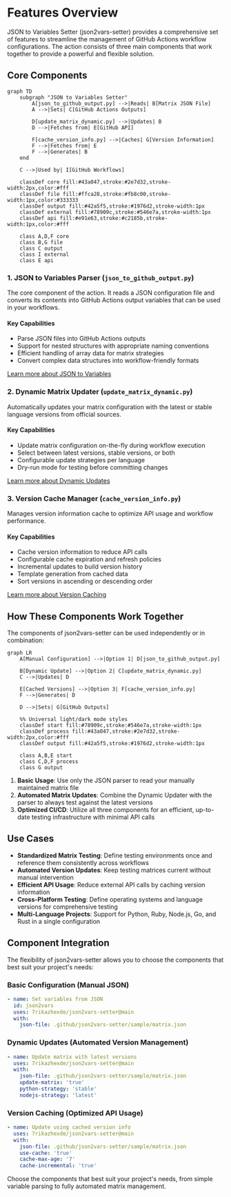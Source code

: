 # Features Overview

JSON to Variables Setter (json2vars-setter) provides a comprehensive set of features to streamline the management of GitHub Actions workflow configurations. The action consists of three main components that work together to provide a powerful and flexible solution.

## Core Components

```mermaid
graph TD
    subgraph "JSON to Variables Setter"
        A[json_to_github_output.py] -->|Reads| B[Matrix JSON File]
        A -->|Sets| C[GitHub Actions Outputs]

        D[update_matrix_dynamic.py] -->|Updates| B
        D -->|Fetches from| E[GitHub API]

        F[cache_version_info.py] -->|Caches| G[Version Information]
        F -->|Fetches from| E
        F -->|Generates| B
    end

    C -->|Used by| I[GitHub Workflows]

    classDef core fill:#43a047,stroke:#2e7d32,stroke-width:2px,color:#fff
    classDef file fill:#ffca28,stroke:#fb8c00,stroke-width:1px,color:#333333
    classDef output fill:#42a5f5,stroke:#1976d2,stroke-width:1px
    classDef external fill:#78909c,stroke:#546e7a,stroke-width:1px
    classDef api fill:#e91e63,stroke:#c2185b,stroke-width:1px,color:#fff

    class A,D,F core
    class B,G file
    class C output
    class I external
    class E api
```

### 1. JSON to Variables Parser (`json_to_github_output.py`)

The core component of the action. It reads a JSON configuration file and converts its contents into GitHub Actions output variables that can be used in your workflows.

#### Key Capabilities

- Parse JSON files into GitHub Actions outputs
- Support for nested structures with appropriate naming conventions
- Efficient handling of array data for matrix strategies
- Convert complex data structures into workflow-friendly formats

[Learn more about JSON to Variables](json-to-variables.md)

### 2. Dynamic Matrix Updater (`update_matrix_dynamic.py`)

Automatically updates your matrix configuration with the latest or stable language versions from official sources.

#### Key Capabilities

- Update matrix configuration on-the-fly during workflow execution
- Select between latest versions, stable versions, or both
- Configurable update strategies per language
- Dry-run mode for testing before committing changes

[Learn more about Dynamic Updates](dynamic-update.md)

### 3. Version Cache Manager (`cache_version_info.py`)

Manages version information cache to optimize API usage and workflow performance.

#### Key Capabilities

- Cache version information to reduce API calls
- Configurable cache expiration and refresh policies
- Incremental updates to build version history
- Template generation from cached data
- Sort versions in ascending or descending order

[Learn more about Version Caching](version-caching.md)

## How These Components Work Together

The components of json2vars-setter can be used independently or in combination:

```mermaid
graph LR
    A[Manual Configuration] -->|Option 1| D[json_to_github_output.py]

    B[Dynamic Update] -->|Option 2| C[update_matrix_dynamic.py]
    C -->|Updates| D

    E[Cached Versions] -->|Option 3| F[cache_version_info.py]
    F -->|Generates| D

    D -->|Sets| G[GitHub Outputs]

    %% Universal light/dark mode styles
    classDef start fill:#78909c,stroke:#546e7a,stroke-width:1px
    classDef process fill:#43a047,stroke:#2e7d32,stroke-width:2px,color:#fff
    classDef output fill:#42a5f5,stroke:#1976d2,stroke-width:1px

    class A,B,E start
    class C,D,F process
    class G output
```

1. **Basic Usage**: Use only the JSON parser to read your manually maintained matrix file
2. **Automated Matrix Updates**: Combine the Dynamic Updater with the parser to always test against the latest versions
3. **Optimized CI/CD**: Utilize all three components for an efficient, up-to-date testing infrastructure with minimal API calls

## Use Cases

- **Standardized Matrix Testing**: Define testing environments once and reference them consistently across workflows
- **Automated Version Updates**: Keep testing matrices current without manual intervention
- **Efficient API Usage**: Reduce external API calls by caching version information
- **Cross-Platform Testing**: Define operating systems and language versions for comprehensive testing
- **Multi-Language Projects**: Support for Python, Ruby, Node.js, Go, and Rust in a single configuration

## Component Integration

The flexibility of json2vars-setter allows you to choose the components that best suit your project's needs:

### Basic Configuration (Manual JSON)

```yaml
- name: Set variables from JSON
  id: json2vars
  uses: 7rikazhexde/json2vars-setter@main
  with:
    json-file: .github/json2vars-setter/sample/matrix.json
```

### Dynamic Updates (Automated Version Management)

```yaml
- name: Update matrix with latest versions
  uses: 7rikazhexde/json2vars-setter@main
  with:
    json-file: .github/json2vars-setter/sample/matrix.json
    update-matrix: 'true'
    python-strategy: 'stable'
    nodejs-strategy: 'latest'
```

### Version Caching (Optimized API Usage)

```yaml
- name: Update using cached version info
  uses: 7rikazhexde/json2vars-setter@main
  with:
    json-file: .github/json2vars-setter/sample/matrix.json
    use-cache: 'true'
    cache-max-age: '7'
    cache-incremental: 'true'
```

Choose the components that best suit your project's needs, from simple variable parsing to fully automated matrix management.
